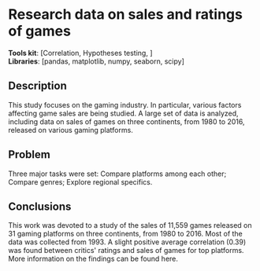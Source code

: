 # Research data on sales and ratings of games
**Tools kit**: [Correlation, Hypotheses testing, ] <br>
**Libraries**: [pandas, matplotlib, numpy, seaborn, scipy]

## Description
This study focuses on the gaming industry. In particular, various factors affecting game sales are being studied. A large set of data is analyzed, including data on sales of games on three continents, from 1980 to 2016, released on various gaming platforms.

## Problem
Three major tasks were set: Compare platforms among each other; Compare genres; Explore regional specifics.

## Сonclusions
This work was devoted to a study of the sales of 11,559 games released on 31 gaming platforms on three continents, from 1980 to 2016. Most of the data was collected from 1993.
A slight positive average correlation (0.39) was found between critics' ratings and sales of games for top platforms. More information on the findings can be found here.
